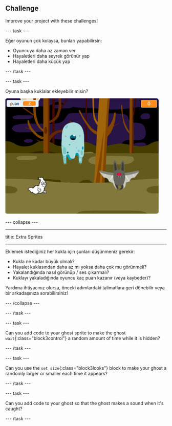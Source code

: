 ## Challenge

Improve your project with these challenges!

\--- task \---

Eğer oyunun çok kolaysa, bunları yapabilirsin:

+ Oyuncuya daha az zaman ver
+ Hayaletleri daha seyrek görünür yap
+ Hayaletleri daha küçük yap

\--- /task \---

\--- task \---

Oyuna başka kuklalar ekleyebilir misin?

![ekran görüntüsü](images/ghost-final.png)

\--- collapse \---

* * *

title: Extra Sprites

* * *

Eklemek istediğiniz her kukla için şunları düşünmeniz gerekir:

+ Kukla ne kadar büyük olmalı?
+ Hayalet kuklasından daha az mı yoksa daha çok mu görünmeli?
+ Yakalandığında nasıl görünüp / ses çıkarmalı?
+ Kuklayı yakaladığında oyuncu kaç puan kazanır (veya kaybeder)?

Yardıma ihtiyacınız olursa, önceki adımlardaki talimatlara geri dönebilir veya bir arkadaşınıza sorabilirsiniz!

\--- /collapse \---

\--- /task \---

\--- task \---

Can you add code to your ghost sprite to make the ghost `wait`{:class="block3control"} a random amount of time while it is hidden?

\--- /task \---

\--- task \---

Can you use the `set size`{:class="block3looks"} block to make your ghost a randomly larger or smaller each time it appears?

\--- /task \---

\--- task \---

Can you add code to your ghost so that the ghost makes a sound when it's caught?

\--- /task \---